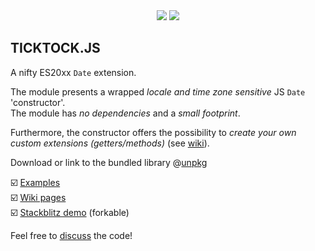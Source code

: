 <div align="center">
  <!-- bundePhobia is broken / fixed on 20250717 --> <a target="_blank" href="https://bundlephobia.com/package/ticktock-es@latest"><img src="https://badgen.net/bundlephobia/min/ticktock-es"></a>
  <a target="_blank" href="https://www.npmjs.com/package/ticktock-es"><img src="https://img.shields.io/npm/v/ticktock-es.svg?labelColor=cb3837&logo=npm&color=dcfdd9&label=npm%20version"></a>
</div>

## TICKTOCK.JS
A nifty ES20xx `Date` extension.

The module presents a wrapped *locale and time zone sensitive* JS `Date` 'constructor'.
<br>The module has *no dependencies* and a *small footprint*.

Furthermore, the constructor offers the possibility to *create your own custom extensions (getters/methods)* 
(see [wiki](https://github.com/KooiInc/ticktock.js/wiki/The-TickTock-%27constructor%27-and-its-static-extensions#customExtensions)).

Download or link to the bundled library @[unpkg](https://unpkg.com/ticktock-es/Bundle/index.min.js)

☑️ [Examples](https://kooiinc.github.io/ticktock.js/Demo/)
<br>☑️ [Wiki pages](https://github.com/KooiInc/ticktock.js/wiki)
<br>☑️ [Stackblitz demo](https://stackblitz.com/edit/js-qxo3pdxk?file=index.js) (forkable)

Feel free to [discuss](https://github.com/KooiInc/ticktock.js/discussions) the code!
